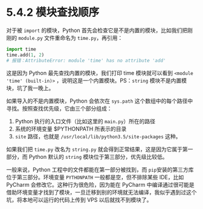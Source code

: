 # 5.4.2 模块查找顺序

对于被 `import` 的模块，Python 首先会检查它是不是内置的模块，比如我们把刚刚的 `module.py` 文件重命名为 `time.py`，再引用：

```python
import time
time.add(1, 2)
# 报错：AttributeError: module 'time' has no attribute 'add'
```

这是因为 Python 最先查找内置的模块，我们打印 time 模块就可以看到 `<module 'time' (built-in)>` ，说明这是一个内置模块。PS：`string` 模块不是内置模块，坑了我一晚上。

如果导入的不是内置模块，Python 会依次在 `sys.path` 这个数组中的每个路径中寻找。按照查找优先级，它由三个部分组成：

1. Python 执行的入口文件（比如这里的 `main.py`）所在的路径
2. 系统的环境变量 $PYTHONPATH 所表示的目录
3. `site` 路径，也就是 `/usr/local/lib/python3.5/site-packages` 这种。

如果我们把 `time.py` 改名为 `string.py` 就会得到正常结果，这是因为它属于第一部分，而 Python 默认的 `string` 模块位于第三部分，优先级比较低。

一般来说，Python 工程中的文件都能在第一部分被找到，而 `pip`安装的第三方库位于第三部分。环境变量 `PYTHONPATH` 一般都是空，但不排除某些 IDE，比如 PyCharm 会修改它。这种行为很危险，因为能在 PyCharm 中编译通过很可能是借助环境变量才找到了模块，一旦迁移到别的环境就无法编译，我似乎遇到过这个坑，将本地可以运行的代码上传到 VPS 以后就找不到模块了。

